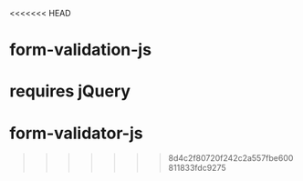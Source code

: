 <<<<<<< HEAD

form-validation-js
==================

requires jQuery
=======
form-validator-js
=================
>>>>>>> 8d4c2f80720f242c2a557fbe600811833fdc9275

